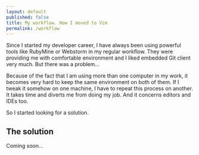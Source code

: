 ```yaml
---
layout: default
published: false
title: My workflow. How I moved to Vim
permalink: /workflow
---
```



Since I started my developer career, I have always been using powerful tools like RubyMine or Webstorm in my regular workflow.
They were providing me with comfortable environment and I liked embedded Git client very much. But there was a problem...

Because of the fact that I am using more than one computer in my work, it becomes very hard to keep the same environment on both of them.
If I tweak it somehow on one machine, I have to repeat this process on another. It takes time and diverts me from doing my job.
And it concerns editors and IDEs too.

So I started looking for a solution.

## The solution

Coming soon...
